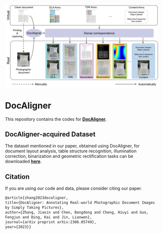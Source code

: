 
<p align="center">
  <img src="img/motivation.jpg">
</p>

# DocAligner 
This repository contains the codes for [**DocAligner**](https://arxiv.org/abs/2306.05749).

<!-- 
## environment
```
conda env create -f environment.yml
```
The correlation layer is implemented in CUDA using CuPy, so CuPy is a required dependency. It can be installed using pip install cupy or alternatively using one of the provided binary packages as outlined in the CuPy repository. The code was developed using Python 3.7 & PyTorch 1.11 & CUDA 11.2, which is why I installed cupy for cuda112. For another CUDA version, change accordingly.
```
pip install cupy-cuda112 --no-cache-dir
``` -->

<!-- ## Training
```
train_efficient.py
``` -->


<!-- ## Inference
1. Weight preparation: The weights for non-rigid pre-alignment (pre.pkl) and hierarchical alignment (ha.pkl) can be downloaded [**here**](xxx).  
  
2. Data preparation: Source and target images need to be put in `./data/dataset_folder`. The names of source captured images should end with `_origin`, while names of target clean images should end with `_target`. The names of paired source and target should be the same except for the different name endings.

3. Perform non-rigid pre-alignment
```
python ./data/preprocess/MBD/infer.py --im_folder ./data/dataset_folder
```
3. Inference. Note that we offer 3 modes, which are 1: no self-supervision, 2: self-supervised optimization for each image separately, and 3: self-supervised optimization for the whole dataset. Mode 2 works best but is very time consuming, mode 3 is a compromise between performance and efficiency. 
```
python infer_test_time_optimize.py --mode 2 --im_folder ./data/dataset_folder
```
4. Obtain final grid based on grid from step 2 and 3. Such final grid correlates the source target clean image toward the source captured image.
```
python tools/sum_backwardmap.py --im_folder ./data/dataset_folder
```  
5. Utilization of final grid . Annotation transform (COCO format): Please refer to `tools/annotate_transform.py`. We also provide a script for COCO data visualization: `tools/coco_visualize.py`; Dewarping: We provide a script for dewarping the source captured image based on the final grid: `tools/dewarp.py` -->


## DocAligner-acquired Dataset
The dataset mentioned in our paper, obtained using DocAligner, for document layout analysis, table structure recognition, illumination correction, binarization and geometric rectification tasks can be downloaded [**here**](https://1drv.ms/f/s!Ak15mSdV3Wy4iOdLD3VCxzSeC82mJg?e=afLUBP).





## Citation
If you are using our code and data, please consider citing our paper.
```
@article{zhang2023docaligner,
title={DocAligner: Annotating Real-world Photographic Document Images by Simply Taking Pictures},
author={Zhang, Jiaxin and Chen, Bangdong and Cheng, Hiuyi and Guo, Fengjun and Ding, Kai and Jin, Lianwen},
journal={arXiv preprint arXiv:2306.05749},
year={2023}}
```

<!-- ## Training
@article{zhang2023docaligner,
title={Boosting Document Intelligence in Photographed Scenarios by Real-virtual Alignment},
author={Zhang, Jiaxin and Chen, Bangdong and Peng, Dezhi and Cheng, Hiuyi and Guo, Fengjun and Ding, Kai and Jin, Lianwen},
year={2023}}
-->
